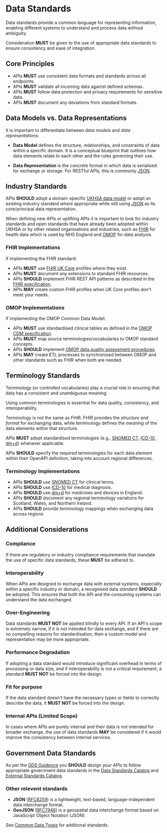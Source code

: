 # Data Standards

Data standards provide a common language for representing information, enabling different systems to understand and process data without ambiguity.

Consideration **MUST** be given to the use of appropriate data standards to ensure consistency and ease of integration.

## Core Principles

- APIs **MUST** use consistent data formats and standards across all endpoints.
- APIs **MUST** validate all incoming data against defined schemas.
- APIs **MUST** follow data protection and privacy requirements for sensitive data.
- APIs **MUST** document any deviations from standard formats.

## Data Models vs. Data Representations

It is important to differentiate between *data models* and *data representations*:

- **Data Model** defines the structure, relationships, and constraints of data within a specific domain. It is a conceptual blueprint that outlines how data elements relate to each other and the rules governing their use.

- **Data Representation** is the concrete format in which data is serialised for exchange or storage. For RESTful APIs, this is commonly [JSON][json].

## Industry Standards

APIs **SHOULD** adopt a domain-specific [UKHSA data model](https://confluence.collab.test-and-trace.nhs.uk/display/TCFPP/Logical+Data+Model) or adopt an existing industry standard where appropriate while still using [JSON][json] as its core/principal data representation.

When defining new APIs or uplifting APIs it is important to look for industry standards and open standards that have already been adopted within UKHSA or by other related organisations and industries, such as [FHIR][fhir] for health data which is used by NHS England and [OMOP][omop] for data analysis.

### FHIR Implementations

If implementing the FHIR standard:

- APIs **MUST** use [FHIR UK Core][fhir-uk-core] profiles where they exist.
- APIs **MUST** document any extensions to standard FHIR resources.
- APIs  **SHOULD** implement FHIR REST API patterns as described in the [FHIR specification][fhir-restful].
- APIs **MAY** create custom FHIR profiles when UK Core profiles don't meet your needs.

### OMOP Implementations

If implementing the OMOP Common Data Model:

- APIs **MUST** use standardised clinical tables as defined in the [OMOP CDM specification][omop].
- APIs **MUST** map source terminologies/vocabularies to OMOP standard concepts.
- APIs **SHOULD** implement [OMOP data quality assessment procedures][omop-dqd].
- APIs **MAY** create ETL processes to synchronised between OMOP and other standards such as FHIR when both are needed.

## Terminology Standards

Terminology (or controlled vocabularies) play a crucial role in ensuring that data has a consistent and unambiguous meaning.

Using common terminologies is essential for data quality, consistency, and interoperability.

Terminology is *not* the same as FHIR. FHIR provides the *structure* and *format* for exchanging data, while terminology defines the *meaning* of the data elements within that structure.

APIs **MUST** adopt standardised terminologies (e.g., [SNOMED CT][snomed-ct-uk-ed], [ICD-10][icd-10-5e], [dm+d][dmd]) whenever applicable.

APIs **SHOULD** specify the required terminologies for each data element within their OpenAPI definition, taking into account regional differences.

### Terminology Implementations

- APIs **SHOULD** use [SNOMED CT][snomed-ct-uk-ed] for clinical terms.
- APIs **SHOULD** use [ICD-10][icd-10-5e] for medical diagnosis.
- APIs **SHOULD** use [dm+d][dmd] for medicines and devices in England.
- APIs **SHOULD** document any regional terminology variations for Scotland, Wales, and Northern Ireland.
- APIs **SHOULD** provide terminology mappings when exchanging data across regions

## Additional Considerations

### Compliance

If there are regulatory or industry compliance requirements that mandate the use of specific data standards, these **MUST** be adhered to.

### Interoperability

When APIs are designed to exchange data with external systems, especially within a specific industry or domain, a recognised data standard **SHOULD** be adopted. This ensures that both the API and the consuming systems can understand the data exchanged.

### Over-Engineering

Data standards **MUST NOT** be applied blindly to every API. If an API's scope is extremely narrow, if it is not intended for data exchange, and if there are no compelling reasons for standardisation, then a custom model and representation may be more appropriate.

### Performance Degradation

If adopting a data standard would introduce significant overhead in terms of processing or data size, and if interoperability is not a critical requirement, a standard **MUST NOT** be forced into the design.

### Fit for purpose

If the data standard doesn't have the necessary types or fields to correctly describe the data, it **MUST NOT** be forced into the design.

### Internal APIs (Limited Scope)

In cases where APIs are purely internal and their data is not intended for broader exchange, the use of data standards **MAY** be considered if it would improve the consistency between internal services.

## Government Data Standards

As per the [GDS Guidence][gds-guidence] you **SHOULD** design your APIs to follow appropriate government data standards in the [Data Standards Catalog][gds-dsc] and [External Standards Catalog][gds-esc].

### Other relevent standards

- **JSON** ([RFC8259][json]) is a lightweight, text-based,
   language-independent data interchange format.
- **GeoJSON** ([RFC7946][geo-json]) is a geospatial data interchange format based on JavaScript Object Notation (JSON).

See [Common Data Types](../api-design-guidelines/common-data-types.md) for additional standards.

[fhir]:https://hl7.org/fhir/
[fhir-restful]:https://hl7.org/fhir/http.html
[fhir-uk-core]:https://digital.nhs.uk/services/fhir-uk-core
[omop]:https://ohdsi.github.io/CommonDataModel/
[omop-dqd]:https://ohdsi.github.io/DataQualityDashboard/
[snomed-ct-uk-ed]:https://digital.nhs.uk/services/terminology-and-classifications/snomed-ct
[icd-10-5e]:https://classbrowser.nhs.uk/#/book/ICD-10-5TH-Edition
[dmd]:https://www.nhsbsa.nhs.uk/pharmacies-gp-practices-and-appliance-contractors/dictionary-medicines-and-devices-dmd
[gds-guidence]:https://www.gov.uk/guidance/gds-api-technical-and-data-standards#follow-the-technology-code-of-practice-and-other-standards
[gds-dsc]:https://alphagov.github.io/data-standards-authority/standards/
[gds-esc]: https://alphagov.github.io/data-standards-authority/standards/external-standards
[json]:https://datatracker.ietf.org/doc/html/rfc8259
[geo-json]:https://datatracker.ietf.org/doc/html/rfc7946
